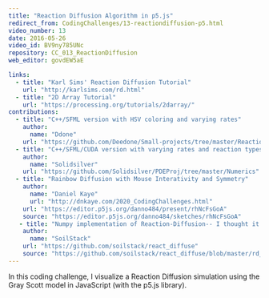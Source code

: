 ```yaml
---
title: "Reaction Diffusion Algorithm in p5.js"
redirect_from: CodingChallenges/13-reactiondiffusion-p5.html
video_number: 13
date: 2016-05-26
video_id: BV9ny785UNc
repository: CC_013_ReactionDiffusion
web_editor: govdEW5aE

links:
  - title: "Karl Sims' Reaction Diffusion Tutorial"
    url: "http://karlsims.com/rd.html"
  - title: "2D Array Tutorial"
    url: "https://processing.org/tutorials/2darray/"
contributions:
  - title: "C++/SFML version with HSV coloring and varying rates"
    author:
      name: "Ddone"
    url: "https://github.com/Deedone/Small-projects/tree/master/Reaction-diffusion"
  - title: "C++/SFML/CUDA version with varying rates and reaction types"
    author:
      name: "Solidsilver"
    url: "https://github.com/Solidsilver/PDEProj/tree/master/Numerics"
  - title: "Rainbow Diffusion with Mouse Interativity and Symmetry"
    author:
      name: "Daniel Kaye"
      url: "http://dnkaye.com/2020_CodingChallenges.html"
    url: "https://editor.p5js.org/danno484/present/rhNcFsGoA"
    source: "https://editor.p5js.org/danno484/sketches/rhNcFsGoA"
   - title: "Numpy implementation of Reaction-Diffusion-- I thought it would be faster!"
    author:
      name: "SoilStack"
    url: "https://github.com/soilstack/react_diffuse"
    source: "https://github.com/soilstack/react_diffuse/blob/master/rd_basic.py"
---
```


In this coding challenge, I visualize a Reaction Diffusion simulation using the Gray Scott model in JavaScript (with the p5.js library).
